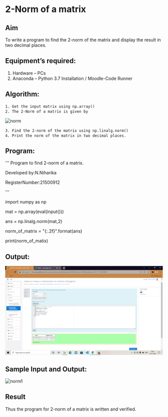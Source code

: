 # 2-Norm of a matrix
## Aim
To write a program to find the 2-norm of the matrix and display the result in two decimal places.
## Equipment’s required:
1.	Hardware – PCs
2.	Anaconda – Python 3.7 Installation / Moodle-Code Runner
## Algorithm:
	1. Get the input matrix using np.array()
	2. The 2-Norm of a matrix is given by 
![norm](./normeqn1.jpg)
    
    3. Find the 2-norm of the matrix using np.linalg.norm()
	4. Print the norm of the matrix in two decimal places.
## Program:
'''
Program to find 2-norm of a matrix.

Developed by:N.Niharika

RegisterNumber:21500912

'''

import numpy as np

mat = np.array(eval(input()))

ans = np.linalg.norm(mat,2)

norm_of_matrix = "{:.2f}".format(ans)

print(norm_of_matix)

## Output:
![Output](https://github.com/naramala-niharika/Norm-Matrix/blob/main/Screenshot%20(60).png?raw=true)
## Sample Input and Output:
![norm1](./input.jpg)

## Result
Thus the program for 2-norm of a matrix is written and verified.

